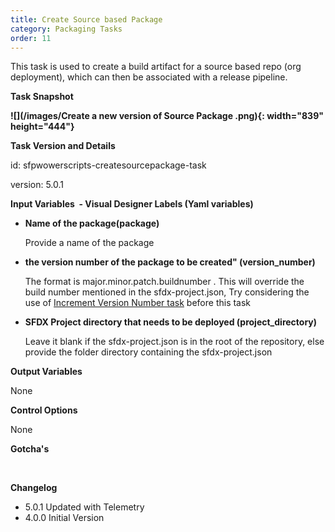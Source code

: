 ```yaml
---
title: Create Source based Package 
category: Packaging Tasks
order: 11
---
```


This task is used to create a build artifact for a source based repo (org deployment), which can then be associated with a release pipeline.



**Task Snapshot**

**![](/images/Create a new version of Source Package .png){: width="839" height="444"}**

**Task Version and Details**

id: sfpwowerscripts-createsourcepackage-task

version: 5.0.1

**Input Variables&nbsp; - Visual Designer Labels (Yaml variables)**

* **Name of the package(package)**

  Provide a name of the package

* **the version number of the package to be created" (version\_number)**

  The format is major.minor.patch.buildnumber . This will override the build number mentioned in the sfdx-project.json, Try considering the use of [Increment Version Number task](/Tasks/Packaging-Tasks/Increment%20Version%20number%20of%20a%20package/) before this task

* **SFDX Project directory that needs to be deployed (project\_directory)**

  Leave it blank if the sfdx-project.json is in the root of the repository, else provide the folder directory containing the sfdx-project.json

**Output Variables**

None

**Control Options**

None

**Gotcha's**

&nbsp;

**Changelog**

* 5.0.1 Updated with Telemetry
* 4.0.0 Initial Version